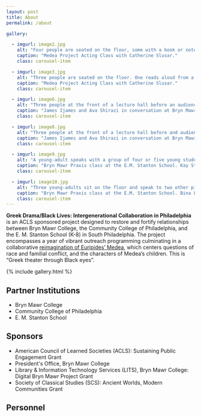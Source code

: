 ```yaml
---
layout: post
title: About
permalink: /about

gallery:

  - imgurl: image2.jpg
    alt: "Four people are seated on the floor, some with a book or notebook in front of them. One person speaks as the rest listen."
    caption: "Medea Project Acting Class with Catherine Slusar."
    class: carousel-item

  - imgurl: image3.jpg
    alt: "Three people are seated on the floor. One reads aloud from a book and gestures, the others listen."
    caption: "Medea Project Acting Class with Catherine Slusar."
    class: carousel-item

  - imgurl: image6.jpg
    alt: "Three people at the front of a lecture hall before an audience. One is standing and speaking. The two others are seated at a table and listen to the speaker."
    caption: "James Ijames and Ava Shirazi in conversation at Bryn Mawr College. With Catherine Conybeare."
    class: carousel-item

  - imgurl: image8.jpg
    alt: "Three people at the front of a lecture hall before and audience. Two are standing, one contemplating with chin in hand as the other speaks. The third person is seated at the end of a table and listens."
    caption: "James Ijames and Ava Shirazi in conversation at Bryn Mawr College. With Catharine Slusar."
    class: carousel-item

  - imgurl: image9.jpg
    alt: "A young-adult speaks with a group of four or five young students who stand near them."
    caption: "Bryn Mawr Praxis class at the E.M. Stanton School. Kay Strine '24."
    class: carousel-item

  - imgurl: image10.jpg
    alt: "Three young-adults sit on the floor and speak to two other pictured individuals, one is sitting and the other standing."
    caption: "Bryn Mawr Praxis class at the E.M. Stanton School. Bina Lee '25, Kay Strine '24, and Bethany Wisdom '24."
    class: carousel-item
---
```


**Greek Drama/Black Lives: Intergenerational Collaboration in Philadelphia** is an ACLS sponsored project designed to restore and fortify relationships between Bryn Mawr College, the Community College of Philadelphia, and the E. M. Stanton School (K-8) in South Philadelphia. The project encompasses a year of vibrant outreach programming culminating in a collaborative [reimagination of Euripides’ Medea](play), which centers questions of race and familial conflict, and the characters of Medea’s children. This is “Greek theater through Black eyes”.

{% include gallery.html %}

## Partner Institutions

- Bryn Mawr College
- Community College of Philadelphia
- E. M. Stanton School

## Sponsors

- American Council of Learned Societies (ACLS): Sustaining Public Engagement Grant
- President's Office, Bryn Mawr College
- Library & Information Technology Services (LITS), Bryn Mawr College: Digital Bryn Mawr Project Grant
- Society of Classical Studies (SCS): Ancient Worlds, Modern Communities Grant

## Personnel
